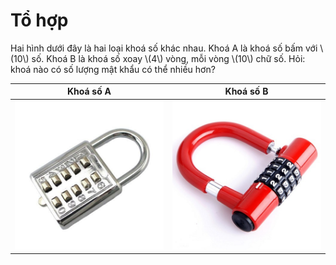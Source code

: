 # Tổ hợp

Hai hình dưới đây là hai loại khoá số khác nhau. Khoá A là khoá số bấm với \\(10\\) số. Khoá B là khoá số xoay \\(4\\) vòng, mỗi vòng \\(10\\) chữ số. Hỏi: khoá nào có số lượng mật khẩu có thể nhiều hơn?

|Khoá số A|Khoá số B|
|---|---|
|![khoá số A](../images/num_lock_1.png)|![khoá số B](../images/num_lock_2.png)|